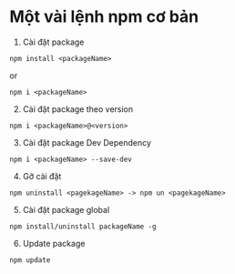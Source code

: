 # Một vài lệnh npm cơ bản

1. Cài đặt package

```
npm install <packageName>
```

or 

```
npm i <packageName>
```

2. Cài đặt package theo version

```
npm i <packageName>@<version>
```

3. Cài đặt package Dev Dependency

```
npm i <packageName> --save-dev
```

4. Gỡ cài đặt

```
npm uninstall <pagekageName> -> npm un <pagekageName>
```

5. Cài đặt package global

```
npm install/uninstall packageName -g
```

6. Update package

```
npm update
```